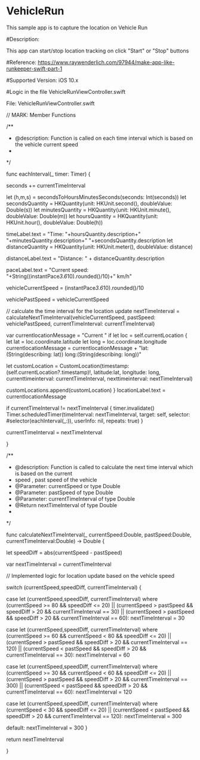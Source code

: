 # VehicleRun
This sample app is to capture the location on Vehicle Run

#Description: 

This app can start/stop location tracking on click "Start" or "Stop" buttons

#Reference:
https://www.raywenderlich.com/97944/make-app-like-runkeeper-swift-part-1

#Supported Version: iOS 10.x

#Logic in the file VehicleRunViewController.swift

File: VehicleRunViewController.swift

// MARK: Member Functions

/**
* @description: Function is called on each time interval which is based on the vehicle current speed
*
*/

func eachInterval(_ timer: Timer) {

seconds += currentTimeInterval

let (h,m,s) = secondsToHoursMinutesSeconds(seconds: Int(seconds))
let secondsQuantity = HKQuantity(unit: HKUnit.second(), doubleValue: Double(s))
let minutesQuantity = HKQuantity(unit: HKUnit.minute(), doubleValue: Double(m))
let hoursQuantity = HKQuantity(unit: HKUnit.hour(), doubleValue: Double(h))


timeLabel.text = "Time: "+hoursQuantity.description+" "+minutesQuantity.description+" "+secondsQuantity.description
let distanceQuantity = HKQuantity(unit: HKUnit.meter(), doubleValue: distance)

distanceLabel.text = "Distance: " + distanceQuantity.description

paceLabel.text = "Current speed: "+String((instantPace*3.6*10).rounded()/10)+" km/h"

vehicleCurrentSpeed = (instantPace*3.6*10).rounded()/10

vehiclePastSpeed = vehicleCurrentSpeed

// calculate the time interval for the location update
nextTimeInterval = calculateNextTimeInterval(vehicleCurrentSpeed, pastSpeed: vehiclePastSpeed, currentTimeInterval: currentTimeInterval)

var currentlocationMessage = "Current "
if let loc = self.currentLocation {
let lat = loc.coordinate.latitude
let long = loc.coordinate.longitude
currentlocationMessage = currentlocationMessage + "lat: \(String(describing: lat))   long:\(String(describing: long))"

let customLocation = CustomLocation(timestamp: (self.currentLocation?.timestamp)!, latitude:lat, longitude: long, currenttimeinterval: currentTimeInterval, nexttimeinterval: nextTimeInterval)

customLocations.append(customLocation)
}
locationLabel.text = currentlocationMessage



if currentTimeInterval != nextTimeInterval {
timer.invalidate()
Timer.scheduledTimer(timeInterval: nextTimeInterval,
target: self,
selector: #selector(eachInterval(_:)),
userInfo: nil,
repeats: true)
}

currentTimeInterval = nextTimeInterval

}

/**
* @description: Function is called to calculate the next time interval which is based on the current
* speed , past speed of the vehicle
* @Parameter: currentSpeed or type Double
* @Parameter: pastSpeed of type Double
* @Parameter: currentTimeInterval of type Double
* @Return nextTimeInterval of type Double
*
*/



func calculateNextTimeInterval(_ currentSpeed:Double, pastSpeed:Double, currentTimeInterval:Double) -> Double {

let speedDiff = abs(currentSpeed - pastSpeed)

var nextTimeInterval = currentTimeInterval

// Implemented logic for location update based on the vehicle speed


switch (currentSpeed,speedDiff, currentTimeInterval) {

case let (currentSpeed,speedDiff, currentTimeInterval) where (currentSpeed >= 80 && speedDiff <= 20) || (currentSpeed > pastSpeed && speedDiff > 20 && currentTimeInterval == 30) || (currentSpeed > pastSpeed && speedDiff > 20 && currentTimeInterval == 60):
nextTimeInterval = 30

case let (currentSpeed,speedDiff, currentTimeInterval) where (currentSpeed >= 60 && currentSpeed < 80 && speedDiff <= 20) || (currentSpeed > pastSpeed && speedDiff > 20 && currentTimeInterval == 120) || (currentSpeed < pastSpeed && speedDiff > 20 && currentTimeInterval == 30):
nextTimeInterval = 60

case let (currentSpeed,speedDiff, currentTimeInterval) where (currentSpeed >= 30 && currentSpeed < 60 && speedDiff <= 20) || (currentSpeed > pastSpeed && speedDiff > 20 && currentTimeInterval == 300) || (currentSpeed < pastSpeed && speedDiff > 20 && currentTimeInterval == 60):
nextTimeInterval = 120

case let (currentSpeed,speedDiff, currentTimeInterval) where (currentSpeed < 30 && speedDiff <= 20) || (currentSpeed < pastSpeed && speedDiff > 20 && currentTimeInterval == 120):
nextTimeInterval = 300

default:
nextTimeInterval = 300
}

return nextTimeInterval

}
